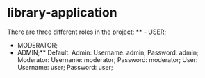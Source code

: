 # library-application

There are three different roles in the project:
**  - USER;
  - MODERATOR;
  - ADMIN;**
Default: 
  Admin:
      Username: admin;
      Password: admin;
  Moderator:
      Username: moderator;
      Password: moderator;
  User:
      Username: user;
      Password: user;
